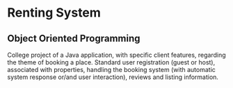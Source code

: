 # Renting System
## Object Oriented Programming
College project of a Java application, with specific client features, regarding the theme of booking a place. Standard user registration (guest or host), associated with properties, handling the booking system (with automatic system response or/and user interaction), reviews and listing information.
